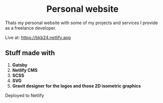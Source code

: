 <h1 align="center">
  Personal website
</h1>

Thats my personal website with some of my projects and services I provide as a freelance developer.

Live at: https://bkb24.netlify.app

## Stuff made with

1.  **Gatsby**
1.  **Netlify CMS**
1.  **SCSS**
1.  **SVG**
1.  **Gravit designer for the logos and those 2D isometric graphics**

Deployed to Netlify

